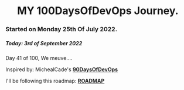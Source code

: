 <h1 align=center>
  MY 100DaysOfDevOps Journey.
</h1>

### Started on Monday 25th Of July 2022.
##### Today: 3rd of September 2022

Day 41 of 100, We meuve....

Inspired by: MichealCade's [**90DaysOfDevOps**](https://github.com/MichaelCade/90DaysOfDevOps)

I'll be following this roadmap: [**ROADMAP**](https://devopslearning.medium.com/100-days-of-devops-day-100-thanks-everyone-and-happy-learning-f014f0aad490)


